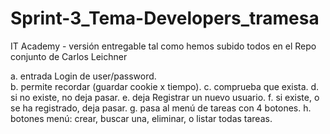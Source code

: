 # Sprint-3_Tema-Developers_tramesa
IT Academy - versión entregable tal como hemos subido todos en el Repo conjunto de Carlos Leichner

a. entrada Login de user/password. <br>
b. permite recordar (guardar cookie x tiempo). 
c. comprueba que exista. 
d. si no existe, no deja pasar. 
e. deja Registrar un nuevo usuario. 
f. si existe, o se ha registrado, deja pasar. 
g. pasa al menú de tareas con 4 botones. 
h. botones menú: crear, buscar una, eliminar, o listar todas tareas. 
